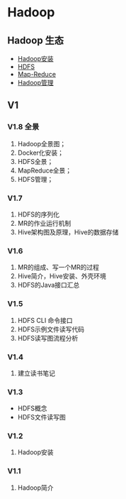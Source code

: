 # Hadoop

## Hadoop 生态

* [Hadoop安装](hadoop-an-zhuang/)
* [HDFS](hdfs/)
* [Map-Reduce](map-reduce/)
* [Hadoop管理](hadoop-guan-li/)

## V1

### V1.8 全景

1. Hadoop全景图； 
2. Docker化安装；
3. HDFS全景；
4. MapReduce全景；
5. HDFS管理；

### V1.7

1. HDFS的序列化
2. MR的作业运行机制
3. Hive架构图及原理，Hive的数据存储

### V1.6

1. MR的组成、写一个MR的过程
2. Hive简介，Hive安装、外壳环境
3. HDFS的Java接口汇总

### V1.5

1. HDFS CLI 命令接口
2. HDFS示例文件读写代码
3. HDFS读写图流程分析

### V1.4

1. 建立读书笔记

### V1.3

* HDFS概念
* HDFS文件读写图

### V1.2

1. Hadoop安装

### V1.1

1. Hadoop简介

